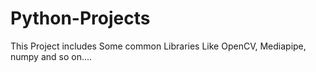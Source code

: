 # Python-Projects
This Project includes Some common Libraries Like OpenCV, Mediapipe, numpy and so on....
